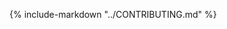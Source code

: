 <!-- markdownlint-disable MD041 -->
{%
   include-markdown "../CONTRIBUTING.md"
%}
<!-- markdownlint-disable MD041 -->
